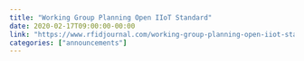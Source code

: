 ```yaml
---
title: "Working Group Planning Open IIoT Standard"
date: 2020-02-17T09:00:00-00:00
link: "https://www.rfidjournal.com/working-group-planning-open-iiot-standard"
categories: ["announcements"]
---
```


